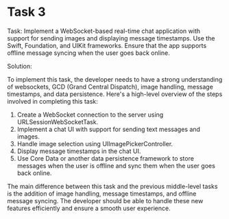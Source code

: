 # Task 3

Task: Implement a WebSocket-based real-time chat application with support for
sending images and displaying message timestamps. Use the Swift, Foundation, and
UIKit frameworks. Ensure that the app supports offline message syncing when the
user goes back online.

Solution:

To implement this task, the developer needs to have a strong understanding of
websockets, GCD (Grand Central Dispatch), image handling, message timestamps,
and data persistence. Here's a high-level overview of the steps involved in
completing this task:

1. Create a WebSocket connection to the server using URLSessionWebSocketTask.
2. Implement a chat UI with support for sending text messages and images.
3. Handle image selection using UIImagePickerController.
4. Display message timestamps in the chat UI.
5. Use Core Data or another data persistence framework to store messages when
   the user is offline and sync them when the user goes back online.

The main difference between this task and the previous middle-level tasks is the
addition of image handling, message timestamps, and offline message syncing. The
developer should be able to handle these new features efficiently and ensure a
smooth user experience.
